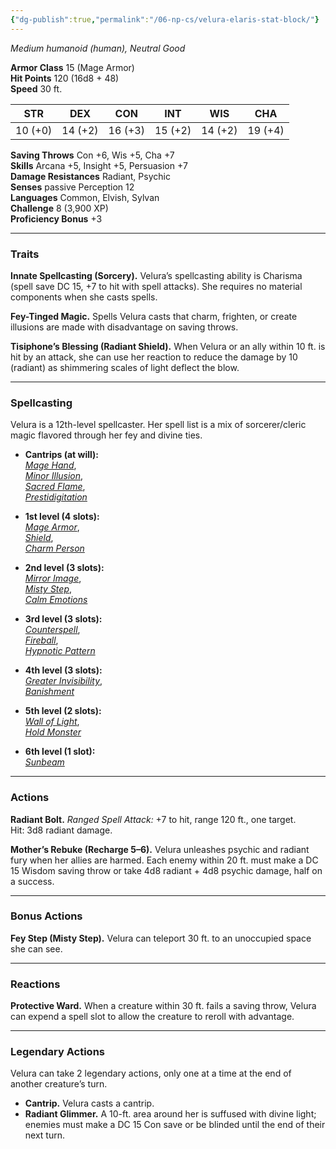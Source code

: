 ```yaml
---
{"dg-publish":true,"permalink":"/06-np-cs/velura-elaris-stat-block/"}
---
```


*Medium humanoid (human), Neutral Good*  

**Armor Class** 15 (Mage Armor)  
**Hit Points** 120 (16d8 + 48)  
**Speed** 30 ft.  

| STR | DEX | CON | INT | WIS | CHA |
|:--:|:--:|:--:|:--:|:--:|:--:|
| 10 (+0) | 14 (+2) | 16 (+3) | 15 (+2) | 14 (+2) | 19 (+4) |

**Saving Throws** Con +6, Wis +5, Cha +7  
**Skills** Arcana +5, Insight +5, Persuasion +7  
**Damage Resistances** Radiant, Psychic  
**Senses** passive Perception 12  
**Languages** Common, Elvish, Sylvan  
**Challenge** 8 (3,900 XP)  
**Proficiency Bonus** +3  

---

### Traits

**Innate Spellcasting (Sorcery).** Velura’s spellcasting ability is Charisma (spell save DC 15, +7 to hit with spell attacks). She requires no material components when she casts spells.  

**Fey-Tinged Magic.** Spells Velura casts that charm, frighten, or create illusions are made with disadvantage on saving throws.  

**Tisiphone’s Blessing (Radiant Shield).** When Velura or an ally within 10 ft. is hit by an attack, she can use her reaction to reduce the damage by 10 (radiant) as shimmering scales of light deflect the blow.  

---

### Spellcasting
Velura is a 12th-level spellcaster. Her spell list is a mix of sorcerer/cleric magic flavored through her fey and divine ties.  

- **Cantrips (at will):**  
  [_Mage Hand_](https://www.dndbeyond.com/spells/mage-hand),  
  [_Minor Illusion_](https://www.dndbeyond.com/spells/minor-illusion),  
  [_Sacred Flame_](https://www.dndbeyond.com/spells/sacred-flame),  
  [_Prestidigitation_](https://www.dndbeyond.com/spells/prestidigitation)  

- **1st level (4 slots):**  
  [_Mage Armor_](https://www.dndbeyond.com/spells/mage-armor),  
  [_Shield_](https://www.dndbeyond.com/spells/shield),  
  [_Charm Person_](https://www.dndbeyond.com/spells/charm-person)  

- **2nd level (3 slots):**  
  [_Mirror Image_](https://www.dndbeyond.com/spells/mirror-image),  
  [_Misty Step_](https://www.dndbeyond.com/spells/misty-step),  
  [_Calm Emotions_](https://www.dndbeyond.com/spells/calm-emotions)  

- **3rd level (3 slots):**  
  [_Counterspell_](https://www.dndbeyond.com/spells/counterspell),  
  [_Fireball_](https://www.dndbeyond.com/spells/fireball),  
  [_Hypnotic Pattern_](https://www.dndbeyond.com/spells/hypnotic-pattern)  

- **4th level (3 slots):**  
  [_Greater Invisibility_](https://www.dndbeyond.com/spells/greater-invisibility),  
  [_Banishment_](https://www.dndbeyond.com/spells/banishment)  

- **5th level (2 slots):**  
  [_Wall of Light_](https://www.dndbeyond.com/spells/wall-of-light),  
  [_Hold Monster_](https://www.dndbeyond.com/spells/hold-monster)  

- **6th level (1 slot):**  
  [_Sunbeam_](https://www.dndbeyond.com/spells/sunbeam)  

---

### Actions

**Radiant Bolt.** *Ranged Spell Attack:* +7 to hit, range 120 ft., one target.  
Hit: 3d8 radiant damage.  

**Mother’s Rebuke (Recharge 5–6).** Velura unleashes psychic and radiant fury when her allies are harmed. Each enemy within 20 ft. must make a DC 15 Wisdom saving throw or take 4d8 radiant + 4d8 psychic damage, half on a success.  

---

### Bonus Actions

**Fey Step (Misty Step).** Velura can teleport 30 ft. to an unoccupied space she can see.  

---

### Reactions

**Protective Ward.** When a creature within 30 ft. fails a saving throw, Velura can expend a spell slot to allow the creature to reroll with advantage.  

---

### Legendary Actions 
Velura can take 2 legendary actions, only one at a time at the end of another creature’s turn.  
- **Cantrip.** Velura casts a cantrip.  
- **Radiant Glimmer.** A 10-ft. area around her is suffused with divine light; enemies must make a DC 15 Con save or be blinded until the end of their next turn.  
